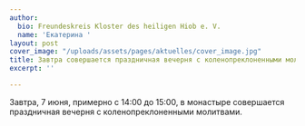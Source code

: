 ```yaml
---
author:
  bio: Freundeskreis Kloster des heiligen Hiob e. V.
  name: 'Екатерина '
layout: post
cover_image: "/uploads/assets/pages/aktuelles/cover_image.jpg"
title: Завтра совершается праздничная вечерня с коленопреклоненными молитвами
excerpt: ''

---
```

Завтра, 7 июня, примерно с 14:00 до 15:00, в монастыре совершается праздничная вечерня с коленопреклоненными молитвами.